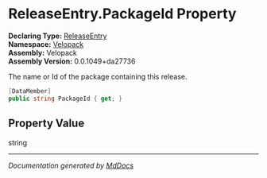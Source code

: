 ﻿<!--  
  <auto-generated>   
    The contents of this file were generated by a tool.  
    Changes to this file may be list if the file is regenerated  
  </auto-generated>   
-->

# ReleaseEntry.PackageId Property

**Declaring Type:** [ReleaseEntry](../index.md)  
**Namespace:** [Velopack](../../index.md)  
**Assembly:** Velopack  
**Assembly Version:** 0.0.1049+da27736

 The name or Id of the package containing this release. 

```csharp
[DataMember]
public string PackageId { get; }
```

## Property Value

string

___

*Documentation generated by [MdDocs](https://github.com/ap0llo/mddocs)*

